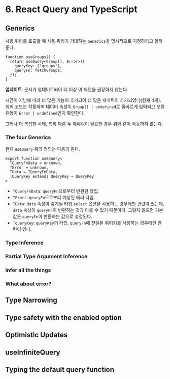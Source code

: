 # 6. React Query and TypeScript

## Generics

사용 쿼리를 호출할 때 사용 쿼리가 기대하는 `Generics`을 명시적으로 지정하라고 알려준다.

```tsx
function useGroups() {
  return useQuery<Group[], Error>({
    queryKey: ["groups"],
    queryFn: fetchGroups,
  });
}
```

**업데이트**: 문서가 업데이트되어 더 이상 이 패턴을 권장하지 않는다.

시간이 지남에 따라 더 많은 기능이 추가되어 더 많은 제네릭이 추가되었다(현재 4개).
위의 코드는 작동하며 데이터 속성이 `Group[] | undefined`로 올바르게 입력되고 오류 유형이 `Error | undefined`인지 확인한다.

그러나 더 복잡한 사례, 특히 다른 두 제네릭이 필요한 경우 위와 같이 작동하지 않는다.

### The four Generics

현재 `useQuery` 훅의 정의는 다음과 같다.

```tsx
export function useQuery<
  TQueryFnData = unknown,
  TError = unknown,
  TData = TQueryFnData,
  TQueryKey extends QueryKey = QueryKey
>
```

- `TQueryFnData`: `queryFn`으로부터 반환된 타입.
- `TErorr`: `qeuryFn`으로부터 예상된 에러 타입.
- `TData`: `data` 속성이 갖게될 타입.`select` 옵션을 사용하는 경우에만 관련이 있는데, `data` 속성이 `queryFn`이 반환하는 것과 다를 수 있기 때문이다. 그렇지 않으면 기본값은 `queryFn`이 반환하는 값으로 설정된다.
- `TqueryKey`: `queryKey`의 타입. `queryFn`에 전달된 쿼리키를 사용하는 경우에만 관련이 있다.

### Type Inference

### Partial Type Argument Inference

### Infer all the things

### What about error?

## Type Narrowing

## Type safety with the enabled option

## Optimistic Updates

## useInfiniteQuery

## Typing the default query function
